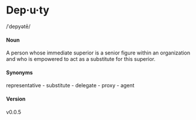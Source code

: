 # Dep·u·ty
/ˈdepyətē/

#### Noun

A person whose immediate superior is a senior figure within an organization and who is empowered to act as a substitute for this superior.

#### Synonyms
representative - substitute - delegate - proxy - agent

#### Version
v0.0.5
